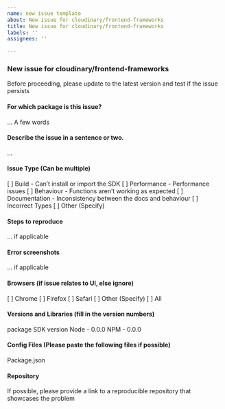```yaml
---
name: new issue template
about: New issue for cloudinary/frontend-frameworks
title: New issue for cloudinary/frontend-frameworks
labels: ''
assignees: ''

---
```


### New issue for cloudinary/frontend-frameworks
Before proceeding, please update to the latest version and test if the issue persists

#### For which package is this issue?
... A few words

#### Describe the issue in a sentence or two.
…

#### Issue Type (Can be multiple)
[ ] Build - Can’t install or import the SDK
[ ] Performance - Performance issues
[ ] Behaviour - Functions aren’t working as expected
[ ] Documentation - Inconsistency between the docs and behaviour
[ ] Incorrect Types
[ ] Other (Specify)

#### Steps to reproduce
… if applicable

#### Error screenshots
… if applicable

#### Browsers (if issue relates to UI, else ignore)
[ ] Chrome
[ ] Firefox
[ ] Safari
[ ] Other (Specify)
[ ] All

#### Versions and Libraries (fill in the version numbers)
package SDK version
Node - 0.0.0
NPM - 0.0.0

#### Config Files (Please paste the following files if possible)
Package.json

#### Repository
If possible, please provide a link to a reproducible repository that showcases the problem

